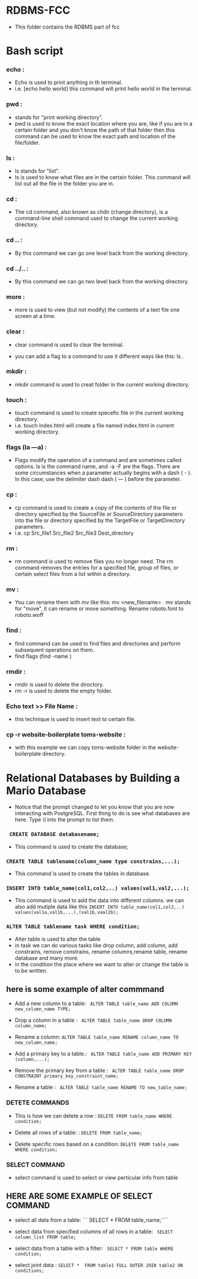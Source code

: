 # RDBMS-FCC
- This folder contains the RDBMS part of fcc



# Bash script
### echo :
- Echo is used to print anything in th terminal.
- i.e. [echo hello world] this command will print hello world in the terminal.

### pwd : 
   - stands for "print working directory".
   - pwd is used to know the exact location where you are, like if you are in a certain folder and you don't know the path of that folder then this command can be used to know the exact path and location of the file/folder.

### ls :  
   - ls stands for "list".
   - ls is used to know what files are in the certain folder. This command will list out all the file in the folder you are in.

### cd :
   - The cd command, also known as chdir (change directory), is a command-line shell command used to change the current working directory.

### cd .. :
   - By this command we can go one level back from the working directory.

### cd ../.. :
   - By this command we can go two level back from the working directory.

### more <filename> :
  - more is used to view (but not modify) the contents of a text file one screen at a time.

### clear :
- clear command is used to clear the terminal.

- you can add a flag to a command to use it different ways like this: ls <flag> . 
### mkdir :
- mkdir command is used to creat folder in the current working directory.

### touch :
- touch command is used to create specefic file in the current working directory.
- i.e. touch index.html will create a file named index.html in current working directory.

### flags (la —a) :
- Flags modify the operation of a command and are sometimes called options. ls is the command name, and -a -F are the flags. There are some circumstances when a parameter actually begins with a dash ( - ). In this case, use the delimiter dash dash ( — ) before the parameter.

### cp :
- cp command is used to create a copy of the contents of the file or directory specified by the SourceFile or SourceDirectory parameters into the file or directory specified by the TargetFile or TargetDirectory parameters.
- i.e. cp Src_file1 Src_file2 Src_file3 Dest_directory

### rm :
- rm command is used to remove files you no longer need. The rm command removes the entries for a specified file, group of files, or certain select files from a list within a directory.

### mv :
- You can rename them with mv like this: mv <filename> <new_filename> . mv stands for "move", it can rename or move something. Rename roboto.font to roboto.woff

### find :
- find command can be used to find files and directories and perform subsequent operations on them.
- find flags (find -name <filename>)

### rmdir :
-  rmdir is used to delete the diroctory.
- rm -r <folder> is used to delete the empty folder.

### Echo text >> File Name :
- this technique is used to insert text to certain file.

### cp -r website-boilerplate toms-website :
- with this example we can copy toms-website folder in the website-boilerplate directory.

# Relational Databases by Building a Mario Database

- Notice that the prompt changed to let you know that you are now interacting with PostgreSQL. First thing to do is see what databases are here. Type \l into the prompt to list them.

### ``` CREATE DATABASE databasename;```
- This command is used to create the database;

### ```CREATE TABLE tablename(column_name type constrains,...);```
- This command is used to create the tables in database.

### ```INSERT INTO table_name(col1,col2,..) values(val1,val2,...);```
- This command is used to add the data into different columns. we can also add mutiple data like this ```INSERT INTO table_name(col1,col2,..) values(val1a,val1b,...),(val1b,vaal2b);```
### ```ALTER TABLE tablename task WHERE condition;```
- Alter table is used to alter the table
- in task we can do various tasks like drop column, add column, add constrains, remove constrains, rename columns,rename table, rename database and many more.
- in the condition the place where we want to alter or change the table is to be written.

## here is some example of alter commmand

- Add a new column to a table: ``` ALTER TABLE table_name ADD COLUMN new_column_name TYPE;```

- Drop a column in a table : ``` ALTER TABLE table_name DROP COLUMN column_name;```

- Rename a column: ```ALTER TABLE table_name RENAME column_name TO new_column_name;```

- Add a primary key to a table.: ``` ALTER TABLE table_name ADD PRIMARY KEY (column,...);```

- Remove the primary key from a table : ``` ALTER TABLE table_name DROP CONSTRAINT primary_key_constraint_name;```

- Rename a table : ``` ALTER TABLE table_name RENAME TO new_table_name;```

### DETETE COMMANDS
- This is how we can delete a row :  ```DELETE FROM table_name WHERE condition; ```

- Delete all rows of a table: : ```DELETE FROM table_name;```

- Delete specific rows based on a condition: ```DELETE FROM table_name WHERE condition;```

### SELECT COMMAND 
- select command is used to select or view perticular info from table

## HERE ARE SOME EXAMPLE OF SELECT COMMAND

- select all data from a table: ``` SELECT * FROM table_name;````

- select data from specified columns of all rows in a table: ``` SELECT column_list FROM table;```

-  select data from a table with a filter: ``` SELECT * FROM table WHERE condition;```

- select joint data : ```SELECT *  FROM table1 FULL OUTER JOIN table2 ON conditions;```